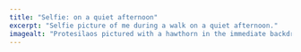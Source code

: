 ```yaml
---
title: "Selfie: on a quiet afternoon"
excerpt: "Selfie picture of me during a walk on a quiet afternoon."
imagealt: "Protesilaos pictured with a hawthorn in the immediate backdrop."
---
```

